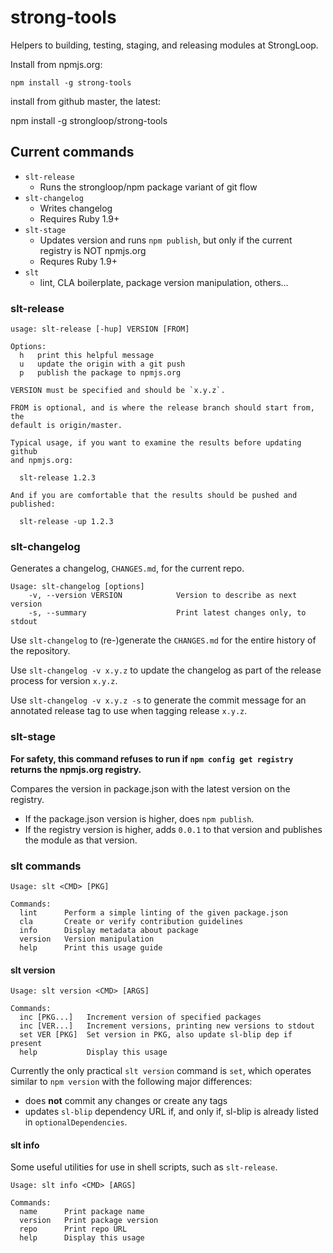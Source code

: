 strong-tools
============

Helpers to building, testing, staging, and releasing modules at StrongLoop.

Install from npmjs.org:

    npm install -g strong-tools

install from github master, the latest:

   npm install -g strongloop/strong-tools

## Current commands

 * `slt-release`
   * Runs the strongloop/npm package variant of git flow
 * `slt-changelog`
   * Writes changelog
   * Requires Ruby 1.9+
 * `slt-stage`
   * Updates version and runs `npm publish`, but only if the current registry is NOT npmjs.org
   * Requres Ruby 1.9+
 * `slt`
   * lint, CLA boilerplate, package version manipulation, others...

### slt-release

```
usage: slt-release [-hup] VERSION [FROM]

Options:
  h   print this helpful message
  u   update the origin with a git push
  p   publish the package to npmjs.org

VERSION must be specified and should be `x.y.z`.

FROM is optional, and is where the release branch should start from, the
default is origin/master.

Typical usage, if you want to examine the results before updating github
and npmjs.org:

  slt-release 1.2.3

And if you are comfortable that the results should be pushed and published:

  slt-release -up 1.2.3
```

### slt-changelog

Generates a changelog, `CHANGES.md`, for the current repo.

```
Usage: slt-changelog [options]
    -v, --version VERSION            Version to describe as next version
    -s, --summary                    Print latest changes only, to stdout
```

Use `slt-changelog` to (re-)generate the `CHANGES.md` for the entire history
of the repository.

Use `slt-changelog -v x.y.z` to update the changelog as part of the release
process for version `x.y.z`.

Use `slt-changelog -v x.y.z -s` to generate the commit message for an annotated
release tag to use when tagging release `x.y.z`.

### slt-stage

**For safety, this command refuses to run if `npm config get registry` returns
the npmjs.org registry.**

Compares the version in package.json with the latest version on the registry.
 * If the package.json version is higher, does `npm publish`.
 * If the registry version is higher, adds `0.0.1` to that version and publishes
   the module as that version.

### slt commands

```
Usage: slt <CMD> [PKG]

Commands:
  lint      Perform a simple linting of the given package.json
  cla       Create or verify contribution guidelines
  info      Display metadata about package
  version   Version manipulation
  help      Print this usage guide
```

#### slt version

```
Usage: slt version <CMD> [ARGS]

Commands:
  inc [PKG...]   Increment version of specified packages
  inc [VER...]   Increment versions, printing new versions to stdout
  set VER [PKG]  Set version in PKG, also update sl-blip dep if present
  help           Display this usage
```

Currently the only practical `slt version` command is `set`, which operates
similar to `npm version` with the following major differences:
 * does **not** commit any changes or create any tags
 * updates `sl-blip` dependency URL if, and only if, sl-blip is already
   listed in `optionalDependencies`.

#### slt info

Some useful utilities for use in shell scripts, such as `slt-release`.

```
Usage: slt info <CMD> [ARGS]

Commands:
  name      Print package name
  version   Print package version
  repo      Print repo URL
  help      Display this usage
```
